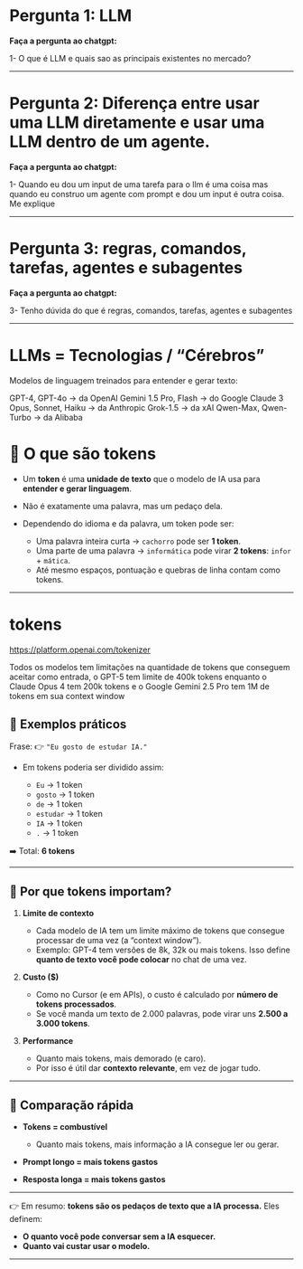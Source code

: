 # Pergunta 1: LLM

**Faça a pergunta ao chatgpt:**

1- O que é LLM e quais sao as principais existentes no mercado?

---

# Pergunta 2: Diferença entre **usar uma LLM diretamente** e **usar uma LLM dentro de um agente**.

**Faça a pergunta ao chatgpt:**

1- Quando eu dou um input de uma tarefa para o llm é uma coisa mas quando eu construo um agente com prompt e dou um input é outra coisa. Me explique

---

# Pergunta 3: regras, comandos, tarefas, agentes e subagentes

**Faça a pergunta ao chatgpt:**

3- Tenho dúvida do que é regras, comandos, tarefas, agentes e subagentes

---

# LLMs = Tecnologias / “Cérebros”

Modelos de linguagem treinados para entender e gerar texto:

GPT-4, GPT-4o → da OpenAI
Gemini 1.5 Pro, Flash → do Google
Claude 3 Opus, Sonnet, Haiku → da Anthropic
Grok-1.5 → da xAI
Qwen-Max, Qwen-Turbo → da Alibaba

# 🔹 O que são **tokens**

-   Um **token** é uma **unidade de texto** que o modelo de IA usa para **entender e gerar linguagem**.
-   Não é exatamente uma palavra, mas um pedaço dela.
-   Dependendo do idioma e da palavra, um token pode ser:

    -   Uma palavra inteira curta → `cachorro` pode ser **1 token**.
    -   Uma parte de uma palavra → `informática` pode virar **2 tokens**: `infor` + `mática`.
    -   Até mesmo espaços, pontuação e quebras de linha contam como tokens.

---

# tokens

https://platform.openai.com/tokenizer

Todos os modelos tem limitações na quantidade de tokens que conseguem aceitar como entrada, o GPT-5 tem limite de 400k tokens enquanto o Claude Opus 4 tem 200k tokens e o Google Gemini 2.5 Pro tem 1M de tokens em sua context window

## 🔹 Exemplos práticos

Frase:
👉 `"Eu gosto de estudar IA."`

-   Em tokens poderia ser dividido assim:

    -   `Eu` → 1 token
    -   `gosto` → 1 token
    -   `de` → 1 token
    -   `estudar` → 1 token
    -   `IA` → 1 token
    -   `.` → 1 token

➡️ Total: **6 tokens**

---

## 🔹 Por que tokens importam?

1. **Limite de contexto**

    - Cada modelo de IA tem um limite máximo de tokens que consegue processar de uma vez (a “context window”).
    - Exemplo: GPT-4 tem versões de 8k, 32k ou mais tokens. Isso define **quanto de texto você pode colocar** no chat de uma vez.

2. **Custo (\$)**

    - Como no Cursor (e em APIs), o custo é calculado por **número de tokens processados**.
    - Se você manda um texto de 2.000 palavras, pode virar uns **2.500 a 3.000 tokens**.

3. **Performance**

    - Quanto mais tokens, mais demorado (e caro).
    - Por isso é útil dar **contexto relevante**, em vez de jogar tudo.

---

## 🔹 Comparação rápida

-   **Tokens = combustível**

    -   Quanto mais tokens, mais informação a IA consegue ler ou gerar.

-   **Prompt longo = mais tokens gastos**
-   **Resposta longa = mais tokens gastos**

---

👉 Em resumo: **tokens são os pedaços de texto que a IA processa.**
Eles definem:

-   **O quanto você pode conversar sem a IA esquecer.**
-   **Quanto vai custar usar o modelo.**

---
